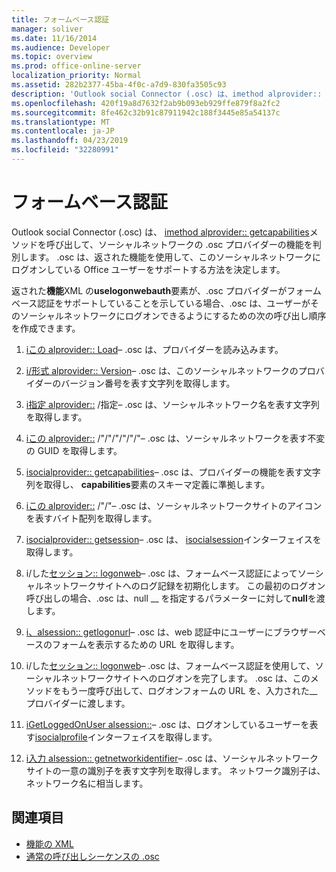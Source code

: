 ```yaml
---
title: フォームベース認証
manager: soliver
ms.date: 11/16/2014
ms.audience: Developer
ms.topic: overview
ms.prod: office-online-server
localization_priority: Normal
ms.assetid: 282b2377-45ba-4f0c-a7d9-830fa3505c93
description: 'Outlook social Connector (.osc) は、imethod alprovider:: getcapabilities メソッドを呼び出して、ソーシャルネットワークの .osc プロバイダーの機能を判別します。'
ms.openlocfilehash: 420f19a8d7632f2ab9b093eb929ffe879f8a2fc2
ms.sourcegitcommit: 8fe462c32b91c87911942c188f3445e85a54137c
ms.translationtype: MT
ms.contentlocale: ja-JP
ms.lasthandoff: 04/23/2019
ms.locfileid: "32280991"
---
```

# <a name="forms-based-authentication"></a>フォームベース認証

Outlook social Connector (.osc) は、 [imethod alprovider:: getcapabilities](isocialprovider-getcapabilities.md)メソッドを呼び出して、ソーシャルネットワークの .osc プロバイダーの機能を判別します。 .osc は、返された機能を使用して、このソーシャルネットワークにログオンしている Office ユーザーをサポートする方法を決定します。 

返された**機能**XML の**uselogonwebauth**要素が、.osc プロバイダーがフォームベース認証をサポートしていることを示している場合、.osc は、ユーザーがそのソーシャルネットワークにログオンできるようにするための次の呼び出し順序を作成できます。 
  
1. [iこの alprovider:: Load](isocialprovider-load.md)&ndash; .osc は、プロバイダーを読み込みます。 
    
2. [i/形式 alprovider:: Version](isocialprovider-version.md)&ndash; .osc は、このソーシャルネットワークのプロバイダーのバージョン番号を表す文字列を取得します。 
    
3. [i指定 alprovider::](isocialprovider-socialnetworkname.md) /指定&ndash; .osc は、ソーシャルネットワーク名を表す文字列を取得します。 
    
4. [iこの alprovider::](isocialprovider-socialnetworkguid.md) /"/"/"/"/"/"&ndash; .osc は、ソーシャルネットワークを表す不変の GUID を取得します。 
    
5. [isocialprovider:: getcapabilities](isocialprovider-getcapabilities.md)&ndash; .osc は、プロバイダーの機能を表す文字列を取得し、 **capabilities**要素のスキーマ定義に準拠します。 
    
6. [iこの alprovider::](isocialprovider-socialnetworkicon.md) /"/"&ndash; .osc は、ソーシャルネットワークサイトのアイコンを表すバイト配列を取得します。 
    
7. [isocialprovider:: getsession](isocialprovider-getsession.md)&ndash; .osc は、 [isocialsession](isocialsessioniunknown.md)インターフェイスを取得します。 
    
8. i/した[セッション:: logonweb](isocialsession-logonweb.md)&ndash; .osc は、フォームベース認証によってソーシャルネットワークサイトへのログ記録を初期化します。 この最初のログオン呼び出しの場合、.osc は、null __ を指定するパラメーターに対して**null**を渡します。 
    
9. [i、alsession:: getlogonurl](isocialsession-getlogonurl.md)&ndash; .osc は、web 認証中にユーザーにブラウザーベースのフォームを表示するための URL を取得します。 
    
10. i/した[セッション:: logonweb](isocialsession-logonweb.md)&ndash; .osc は、フォームベース認証を使用して、ソーシャルネットワークサイトへのログオンを完了します。 .osc は、このメソッドをもう一度呼び出して、ログオンフォームの URL を、入力された__ プロバイダーに渡します。 
    
11. [iGetLoggedOnUser alsession::](isocialsession-getloggedonuser.md)&ndash; .osc は、ログオンしているユーザーを表す[isocialprofile](isocialprovideriunknown.md)インターフェイスを取得します。 
    
12. [i入力 alsession:: getnetworkidentifier](isocialsession-getnetworkidentifier.md)&ndash; .osc は、ソーシャルネットワークサイトの一意の識別子を表す文字列を取得します。 ネットワーク識別子は、ネットワーク名に相当します。 
    
## <a name="see-also"></a>関連項目

- [機能の XML](xml-for-capabilities.md)
- [通常の呼び出しシーケンスの .osc](osc-typical-calling-sequences.md)

